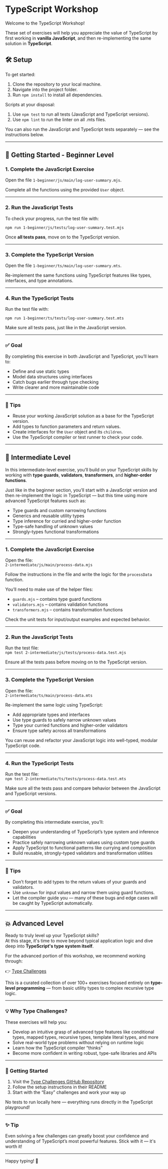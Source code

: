 # TypeScript Workshop

Welcome to the TypeScript Workshop!

These set of exercises will help you appreciate the value of TypeScript by first working in **vanilla JavaScript**, and then re-implementing the same solution in **TypeScript**.

## 🛠 Setup

To get started:

1. Clone the repository to your local machine.
2. Navigate into the project folder.
3. Run `npm install` to install all dependencies.

Scripts at your disposal:

1. Use `npm test` to run all tests (JavaScript and TypeScript versions).
2. Use `npm lint` to run the linter on all .mts files.

You can also run the JavaScript and TypeScript tests separately — see the instructions below.

---

## 🚀 Getting Started - Beginner Level

### 1. Complete the JavaScript Exercise

Open the file `1-beginner/js/main/log-user-summary.mjs`.

Complete all the functions using the provided `User` object.

---

### 2. Run the JavaScript Tests

To check your progress, run the test file with:

`npm run 1-beginner/js/tests/log-user-summary.test.mjs`

Once **all tests pass**, move on to the TypeScript version.

---

### 3. Complete the TypeScript Version

Open the file `1-beginner/ts/main/log-user-summary.mts`.

Re-implement the same functions using TypeScript features like types, interfaces, and type annotations.

---

### 4. Run the TypeScript Tests

Run the test file with:

`npm run 1-beginner/ts/tests/log-user-summary.test.mts`

Make sure all tests pass, just like in the JavaScript version.

---

### ✅ Goal

By completing this exercise in both JavaScript and TypeScript, you’ll learn to:

- Define and use static types
- Model data structures using interfaces
- Catch bugs earlier through type checking
- Write clearer and more maintainable code

---

### 🧠 Tips

- Reuse your working JavaScript solution as a base for the TypeScript version.
- Add types to function parameters and return values.
- Create interfaces for the `User` object and its `children`.
- Use the TypeScript compiler or test runner to check your code.

---

## 🧩 Intermediate Level

In this intermediate-level exercise, you’ll build on your TypeScript skills by working with **type guards**, **validators**, **transformers**, and **higher-order functions**.

Just like in the beginner section, you’ll start with a JavaScript version and then re-implement the logic in TypeScript — but this time using more advanced TypeScript features such as:

- Type guards and custom narrowing functions
- Generics and reusable utility types
- Type inference for curried and higher-order function
- Type-safe handling of unknown values
- Strongly-types functional transformations

---

### 1. Complete the JavaScript Exercise

Open the file:  
`2-intermediate/js/main/process-data.mjs`

Follow the instructions in the file and write the logic for the `processData` function.

You’ll need to make use of the helper files:

- `guards.mjs` – contains type guard functions
- `validators.mjs` – contains validation functions
- `transformers.mjs` – contains transformation functions

Check the unit tests for input/output examples and expected behavior.

---

### 2. Run the JavaScript Tests

Run the test file:  
`npm test 2-intermediate/js/tests/process-data.test.mjs`

Ensure all the tests pass before moving on to the TypeScript version.

---

### 3. Complete the TypeScript Version

Open the file:  
`2-intermediate/ts/main/process-data.mts`

Re-implement the same logic using TypeScript:

- Add appropriate types and interfaces
- Use type guards to safely narrow unknown values
- Type your curried functions and higher-order validators
- Ensure type safety across all transformations

You can reuse and refactor your JavaScript logic into well-typed, modular TypeScript code.

---

### 4. Run the TypeScript Tests

Run the test file:  
`npm test 2-intermediate/ts/tests/process-data.test.mts`

Make sure all the tests pass and compare behavior between the JavaScript and TypeScript versions.

---

### ✅ Goal

By completing this intermediate exercise, you’ll:

- Deepen your understanding of TypeScript’s type system and inference capabilities
- Practice safely narrowing unknown values using custom type guards
- Apply TypeScript to functional patterns like currying and composition
- Build reusable, strongly-typed validators and transformation utilities

---

### 🧠 Tips

- Don’t forget to add types to the return values of your guards and validators.
- Use `unknown` for input values and narrow them using guard functions.
- Let the compiler guide you — many of these bugs and edge cases will be caught by TypeScript automatically.

---

## 💥 Advanced Level

Ready to truly level up your TypeScript skills?  
At this stage, it's time to move beyond typical application logic and dive deep into **TypeScript's type system itself**.

For the advanced portion of this workshop, we recommend working through:

👉 [Type Challenges](https://github.com/type-challenges/type-challenges)

This is a curated collection of over 100+ exercises focused entirely on **type-level programming** — from basic utility types to complex recursive type logic.

---

### 💡 Why Type Challenges?

These exercises will help you:

- Develop an intuitive grasp of advanced type features like conditional types, mapped types, recursive types, template literal types, and more
- Solve real-world type problems without relying on runtime logic
- Learn how the TypeScript compiler “thinks”
- Become more confident in writing robust, type-safe libraries and APIs

---

### 🏁 Getting Started

1. Visit the [Type Challenges GitHub Repository](https://github.com/type-challenges/type-challenges)
2. Follow the setup instructions in their README
3. Start with the “Easy” challenges and work your way up

No tests to run locally here — everything runs directly in the TypeScript playground!

---

### ✨ Tip

Even solving a few challenges can greatly boost your confidence and understanding of TypeScript’s most powerful features. Stick with it — it's worth it!

---

Happy typing! 🎉

